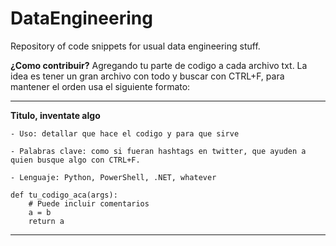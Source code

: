 # DataEngineering
Repository of code snippets for usual data engineering stuff.


**¿Como contribuir?** Agregando tu parte de codigo a cada archivo txt. La idea es tener un gran archivo con todo y buscar con CTRL+F, para mantener el orden usa el siguiente formato:


-----------------
**Titulo, inventate algo**

	- Uso: detallar que hace el codigo y para que sirve

	- Palabras clave: como si fueran hashtags en twitter, que ayuden a quien busque algo con CTRL+F.

	- Lenguaje: Python, PowerShell, .NET, whatever
<pre><code>def tu_codigo_aca(args):
	# Puede incluir comentarios
	a = b
	return a
</code></pre>

---------------------
